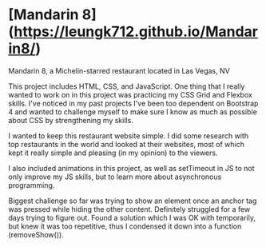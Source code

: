 # [Mandarin 8] (https://leungk712.github.io/Mandarin8/)

Mandarin 8, a Michelin-starred restaurant located in Las Vegas, NV

This project includes HTML, CSS, and JavaScript. One thing that I really wanted to work on in this project was 
practicing my CSS Grid and Flexbox skills. I've noticed in my past projects I've been too dependent on Bootstrap 4 and wanted
to challenge myself to make sure I know as much as possible about CSS by strengthening my skills. 

I wanted to keep this restaurant website simple. I did some research with top restaurants in the world and looked at their
websites, most of which kept it really simple and pleasing (in my opinion) to the viewers. 

I also included animations in this project, as well as setTimeout in JS to not only improve my JS skills, but to learn more about
asynchronous programming. 

Biggest challenge so far was trying to show an element once an anchor tag was pressed while hiding the other content. Definitely
struggled for a few days trying to figure out. Found a solution which I was OK with temporarily, but knew it was too repetitive,
thus I condensed it down into a function (removeShow()).



